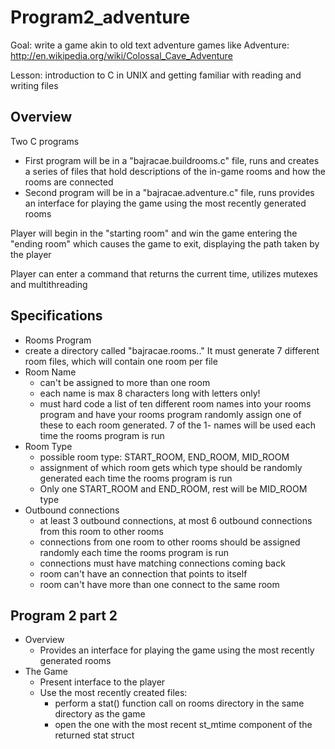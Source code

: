 # Program2_adventure
Goal: write a game akin to old text adventure games like Adventure:
http://en.wikipedia.org/wiki/Colossal_Cave_Adventure

Lesson: introduction to C in UNIX and getting familiar with reading and writing files

## Overview
Two C programs
- First program will be in a "bajracae.buildrooms.c" file, runs and creates a series of files that hold descriptions of the in-game rooms and how the rooms are connected
- Second program will be in a "bajracae.adventure.c" file, runs provides an interface for playing the game using the most recently generated rooms

Player will begin in the "starting room" and win the game entering the "ending room" which causes the game to exit, displaying the path taken by the player

Player can enter a command that returns the current time, utilizes mutexes and multithreading

## Specifications
- Rooms Program
 - create a directory called "bajracae.rooms.<PROCESS IF OF ROOMS PROGRAM>." It must generate 7 different room files, which will contain one room per file
 - Room Name
   - can't be assigned to more than one room
   - each name is max 8 characters long with letters only!
   - must hard code a list of ten different room names into your rooms program and have your rooms program randomly assign one of these to each room generated. 7 of the 1- names will be used each time the rooms program is run
 - Room Type
   - possible room type: START_ROOM, END_ROOM, MID_ROOM
   - assignment of which room gets which type should be randomly generated each time the rooms program is run
   - Only one START_ROOM and END_ROOM, rest will be MID_ROOM type
 - Outbound connections
   - at least 3 outbound connections, at most 6 outbound connections from this room to other rooms
   - connections from one room to other rooms should be assigned randomly each time the rooms program is run
   - connections must have matching connections coming back
   - room can't have an connection that points to itself
   - room can't have more than one connect to the same room
 
 ## Program 2 part 2
 - Overview
   - Provides an interface for playing the game using the most recently generated rooms
 - The Game
   - Present interface to the player
   - Use the most recently created files:
     - perform a stat() function call on rooms directory in the same directory as the game
     - open the one with the most recent st_mtime component of the returned stat struct
